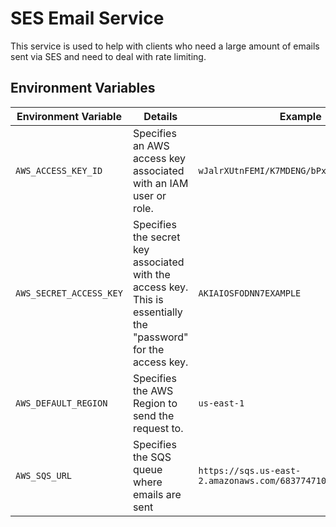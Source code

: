 # SES Email Service

This service is used to help with clients who need a large amount of emails sent via SES and need to deal with rate limiting.

## Environment Variables

|  Environment Variable   |                                                     Details                                                     |                          Example                          |
| ----------------------- | --------------------------------------------------------------------------------------------------------------- | --------------------------------------------------------- |
| `AWS_ACCESS_KEY_ID`     | Specifies an AWS access key associated with an IAM user or role.                                                | `wJalrXUtnFEMI/K7MDENG/bPxRfiCYEXAMPLEKEY`                |
| `AWS_SECRET_ACCESS_KEY` | Specifies the secret key associated with the access key. This is essentially the "password" for the access key. | `AKIAIOSFODNN7EXAMPLE`                                    |
| `AWS_DEFAULT_REGION`    | Specifies the AWS Region to send the request to.                                                                | `us-east-1`                                               |
| `AWS_SQS_URL`           | Specifies the SQS queue where emails are sent                                                                   | `https://sqs.us-east-2.amazonaws.com/683774710813/emails` |
